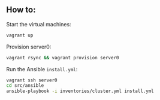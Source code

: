 ## How to:

Start the virtual machines:

```bash
vagrant up
```

Provision server0:

```bash
vagrant rsync && vagrant provision server0
```

Run the Ansible `install.yml`:

```bash
vagrant ssh server0
cd src/ansible
ansible-playbook -i inventories/cluster.yml install.yml
```
